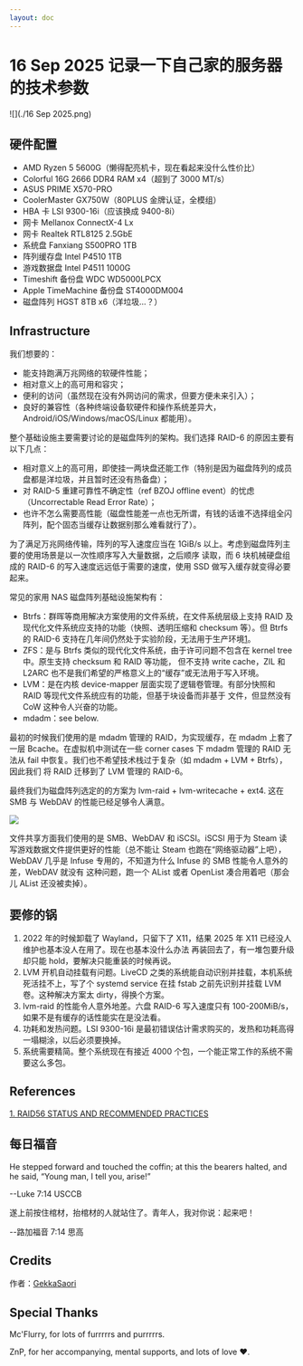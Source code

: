 ```yaml
---
layout: doc
---
```


# 16 Sep 2025 记录一下自己家的服务器的技术参数

![](./16 Sep 2025.png)

## 硬件配置

- AMD Ryzen 5 5600G（懒得配亮机卡，现在看起来没什么性价比）
- Colorful 16G 2666 DDR4 RAM x4（超到了 3000 MT/s）
- ASUS PRIME X570-PRO
- CoolerMaster GX750W（80PLUS 金牌认证，全模组）
- HBA 卡 LSI 9300-16i（应该换成 9400-8i）
- 网卡 Mellanox ConnectX-4 Lx
- 网卡 Realtek RTL8125 2.5GbE
- 系统盘 Fanxiang S500PRO 1TB
- 阵列缓存盘 Intel P4510 1TB
- 游戏数据盘 Intel P4511 1000G
- Timeshift 备份盘 WDC WD5000LPCX
- Apple TimeMachine 备份盘 ST4000DM004
- 磁盘阵列 HGST 8TB x6（洋垃圾…？）

## Infrastructure

我们想要的：
- 能支持跑满万兆网络的软硬件性能；
- 相对意义上的高可用和容灾；
- 便利的访问（虽然现在没有外网访问的需求，但要方便未来引入）；
- 良好的兼容性（各种终端设备软硬件和操作系统差异大，Android/iOS/Windows/macOS/Linux 都能用）。

整个基础设施主要需要讨论的是磁盘阵列的架构。我们选择 RAID-6 的原因主要有以下几点：
- 相对意义上的高可用，即使挂一两块盘还能工作（特别是因为磁盘阵列的成员盘都是洋垃圾，并且暂时还没有热备盘）；
- 对 RAID-5 重建可靠性不确定性（ref BZOJ offline event）的忧虑（Uncorrectable Read Error Rate）；
- 也许不怎么需要高性能（磁盘性能差一点也无所谓，有钱的话谁不选择组全闪阵列，配个固态当缓存让数据别那么难看就行了）。

为了满足万兆网络传输，阵列的写入速度应当在 1GiB/s 以上。考虑到磁盘阵列主要的使用场景是以一次性顺序写入大量数据，之后顺序
读取，而 6 块机械硬盘组成的 RAID-6 的写入速度远远低于需要的速度，使用 SSD 做写入缓存就变得必要起来。

常见的家用 NAS 磁盘阵列基础设施架构有：
- Btrfs：群晖等商用解决方案使用的文件系统，在文件系统层级上支持 RAID 及现代化文件系统应支持的功能（快照、透明压缩和
 checksum 等）。但 Btrfs 的 RAID-6 支持在几年间仍然处于实验阶段，无法用于生产环境[1](#references)。
- ZFS：是与 Btrfs 类似的现代化文件系统，由于许可问题不包含在 kernel tree 中。原生支持 checksum 和 RAID 等功能，
 但不支持 write cache，ZIL 和 L2ARC 也不是我们希望的严格意义上的“缓存”或无法用于写入环境。
- LVM：是在内核 device-mapper 层面实现了逻辑卷管理。有部分快照和 RAID 等现代文件系统应有的功能，但基于块设备而非基于
 文件，但显然没有 CoW 这种令人兴奋的功能。
- mdadm：see below.

最初的时候我们使用的是 mdadm 管理的 RAID，为实现缓存，在 mdadm 上套了一层 Bcache。在虚拟机中测试在一些 corner 
cases 下 mdadm 管理的 RAID 无法从 fail 中恢复。我们也不希望技术栈过于复杂（如 mdadm + LVM + Btrfs），因此我们
将 RAID 迁移到了 LVM 管理的 RAID-6。

最终我们为磁盘阵列选定的的方案为 lvm-raid + lvm-writecache + ext4. 这在 SMB 与 WebDAV 的性能已经足够令人满意。

![](./speed-example.jpeg)

文件共享方面我们使用的是 SMB、WebDAV 和 iSCSI。iSCSI 用于为 Steam 读写游戏数据文件提供更好的性能（总不能让 Steam 
也跑在“网络驱动器”上吧），WebDAV 几乎是 Infuse 专用的，不知道为什么 Infuse 的 SMB 性能令人意外的差，WebDAV 就没有
这种问题，跑一个 AList 或者 OpenList 凑合用着吧（那会儿 AList 还没被卖掉）。

## 要修的锅

1. 2022 年的时候卸载了 Wayland，只留下了 X11，结果 2025 年 X11 已经没人维护也基本没人在用了。现在也基本没什么办法
 再装回去了，有一堆包要升级却只能 hold，要解决只能重装的时候再说。
2. LVM 开机自动挂载有问题。LiveCD 之类的系统能自动识别并挂载，本机系统死活挂不上，写了个 systemd service 在挂 fstab
 之前先识别并挂载 LVM 卷。这种解决方案太 dirty，得换个方案。
3. lvm-raid 的性能令人意外地差。六盘 RAID-6 写入速度只有 100-200MiB/s，如果不是有缓存的话性能实在是没法看。
4. 功耗和发热问题。LSI 9300-16i 是最初错误估计需求购买的，发热和功耗高得一塌糊涂，以后必须要换掉。
5. 系统需要精简。整个系统现在有接近 4000 个包，一个能正常工作的系统不需要这么多包。

## References

[1. RAID56 STATUS AND RECOMMENDED PRACTICES](https://btrfs.readthedocs.io/en/latest/btrfs-man5.html#raid56-status-and-recommended-practices)

## 每日福音

He stepped forward and touched the coffin; at this the bearers halted, and he said, “Young man, I tell you, arise!”

--Luke 7:14 USCCB

遂上前按住棺材，抬棺材的人就站住了。青年人，我对你说：起来吧！

--路加福音 7:14 思高

## Credits

作者：[GekkaSaori](https://github.com/GekkaSaori)

## Special Thanks

Mc'Flurry, for lots of furrrrrs and purrrrrs.

ZnP, for her accompanying, mental supports, and lots of love ❤️.
